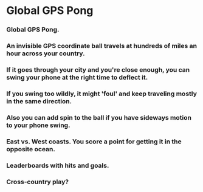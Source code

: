 # Global GPS Pong

### Global GPS Pong.
### An invisible GPS coordinate ball travels at hundreds of miles an hour across your country.
### If it goes through your city and you're close enough, you can swing your phone at the right time to deflect it.
### If you swing too wildly, it might 'foul' and keep traveling mostly in the same direction.
### Also you can add spin to the ball if you have sideways motion to your phone swing.
### East vs. West coasts. You score a point for getting it in the opposite ocean. 
### Leaderboards with hits and goals. 
### Cross-country play?
